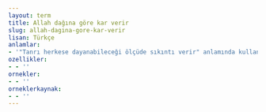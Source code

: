 ```yaml
---
layout: term
title: Allah dağına göre kar verir
slug: allah-dagina-gore-kar-verir
lisan: Türkçe
anlamlar:
- '"Tanrı herkese dayanabileceği ölçüde sıkıntı verir" anlamında kullanılan bir söz'
ozellikler:
- - ''
ornekler:
- - ''
orneklerkaynak:
- - ''
---
```

